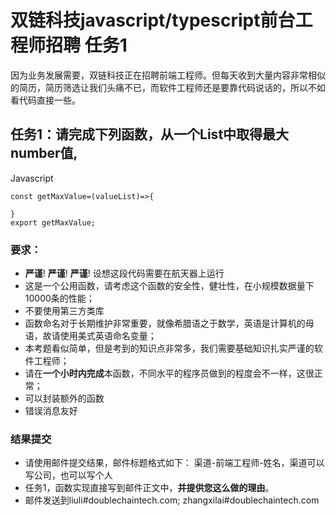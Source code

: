 # 双链科技javascript/typescript前台工程师招聘 任务1

因为业务发展需要，双链科技正在招聘前端工程师。但每天收到大量内容非常相似的简历，简历筛选让我们头痛不已，而软件工程师还是要靠代码说话的，所以不如看代码直接一些。

## 任务1：请完成下列函数，从一个List中取得最大number值,

Javascript
```
const getMaxValue=(valueList)=>{

}
export getMaxValue;
```


### 要求：
* **严谨**! **严谨**! **严谨**! 设想这段代码需要在航天器上运行
* 这是一个公用函数，请考虑这个函数的安全性，健壮性，在小规模数据量下10000条的性能；
* 不要使用第三方类库
* 函数命名对于长期维护非常重要，就像希腊语之于数学，英语是计算机的母语，故请使用美式英语命名变量；
* 本考题看似简单，但是考到的知识点非常多，我们需要基础知识扎实严谨的软件工程师；
* 请在**一个小时内完成**本函数，不同水平的程序员做到的程度会不一样，这很正常；
* 可以封装额外的函数
* 错误消息友好


### 结果提交
*  请使用邮件提交结果，邮件标题格式如下：  渠道-前端工程师-姓名，渠道可以写公司，也可以写个人
*  任务1，函数实现直接写到邮件正文中，**并提供您这么做的理由**。
*  邮件发送到liuli#doublechaintech.com; zhangxilai#doublechaintech.com
